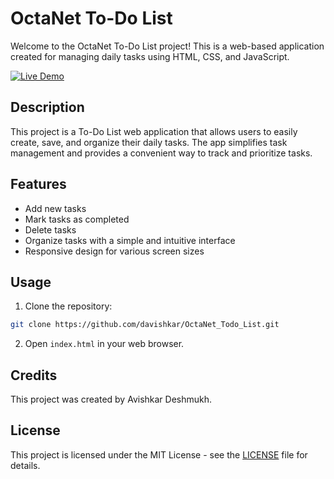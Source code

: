 # OctaNet To-Do List

Welcome to the OctaNet To-Do List project! This is a web-based application created for managing daily tasks using HTML, CSS, and JavaScript. 

[![Live Demo](https://img.shields.io/badge/Live-Demo-brightgreen?style=for-the-badge&logo=livechat)](https://davishkar.github.io/OctaNet_Todo_List/)

## Description

This project is a To-Do List web application that allows users to easily create, save, and organize their daily tasks. The app simplifies task management and provides a convenient way to track and prioritize tasks.

## Features

- Add new tasks
- Mark tasks as completed
- Delete tasks
- Organize tasks with a simple and intuitive interface
- Responsive design for various screen sizes

## Usage

1. Clone the repository:

```bash
git clone https://github.com/davishkar/OctaNet_Todo_List.git
```

2. Open `index.html` in your web browser.

## Credits

This project was created by Avishkar Deshmukh.

## License

This project is licensed under the MIT License - see the [LICENSE](LICENSE) file for details.
